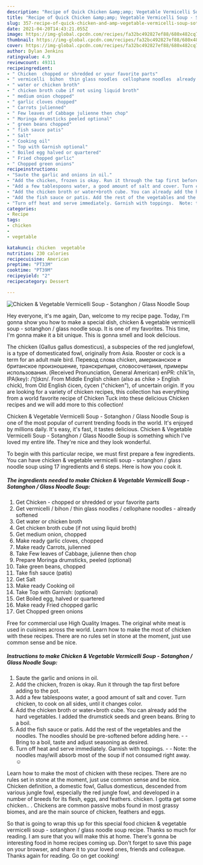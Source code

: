```yaml
---
description: "Recipe of Quick Chicken &amp;amp; Vegetable Vermicelli Soup - Sotanghon / Glass Noodle Soup"
title: "Recipe of Quick Chicken &amp;amp; Vegetable Vermicelli Soup - Sotanghon / Glass Noodle Soup"
slug: 357-recipe-of-quick-chicken-and-amp-vegetable-vermicelli-soup-sotanghon-glass-noodle-soup
date: 2021-04-20T14:43:21.055Z
image: https://img-global.cpcdn.com/recipes/fa32bc492827ef88/680x482cq70/chicken-vegetable-vermicelli-soup-sotanghon-glass-noodle-soup-recipe-main-photo.jpg
thumbnail: https://img-global.cpcdn.com/recipes/fa32bc492827ef88/680x482cq70/chicken-vegetable-vermicelli-soup-sotanghon-glass-noodle-soup-recipe-main-photo.jpg
cover: https://img-global.cpcdn.com/recipes/fa32bc492827ef88/680x482cq70/chicken-vegetable-vermicelli-soup-sotanghon-glass-noodle-soup-recipe-main-photo.jpg
author: Dylan Jenkins
ratingvalue: 4.9
reviewcount: 49311
recipeingredient:
- " Chicken  chopped or shredded or your favorite parts"
- " vermicelli  bihon  thin glass noodles  cellophane noodles  already softened"
- " water or chicken broth"
- " chicken broth cube if not using liquid broth"
- " medium onion chopped"
- " garlic cloves chopped"
- " Carrots julienned"
- " Few leaves of Cabbage julienne then chop"
- " Moringa drumsticks peeled optional"
- " green beans chopped"
- " fish sauce patis"
- " Salt"
- " Cooking oil"
- " Top with Garnish optional"
- " Boiled egg halved or quartered"
- " Fried chopped garlic"
- " Chopped green onions"
recipeinstructions:
- "Saute the garlic and onions in oil."
- "Add the chicken, frozen is okay. Run it through the tap first before adding to the pot."
- "Add a few tablespoons water, a good amount of salt and cover. Turn chicken, to cook on all sides, until it changes color."
- "Add the chicken broth or water+broth cube. You can already add the hard vegetables. I added the drumstick seeds and green beans. Bring to a boil."
- "Add the fish sauce or patis. Add the rest of the vegetables and the noodles. The noodles should be pre-softened before adding here.  Bring to a boil, taste and adjust seasoning as desired."
- "Turn off heat and serve immediately. Garnish with toppings.  Note: the noodles may/will absorb most of the soup if not consumed right away. ☺️"
categories:
- Recipe
tags:
- chicken
- 
- vegetable

katakunci: chicken  vegetable 
nutrition: 230 calories
recipecuisine: American
preptime: "PT33M"
cooktime: "PT39M"
recipeyield: "2"
recipecategory: Dessert

---
```



![Chicken &amp; Vegetable Vermicelli Soup - Sotanghon / Glass Noodle Soup](https://img-global.cpcdn.com/recipes/fa32bc492827ef88/680x482cq70/chicken-vegetable-vermicelli-soup-sotanghon-glass-noodle-soup-recipe-main-photo.jpg)

Hey everyone, it's me again, Dan, welcome to my recipe page. Today, I'm gonna show you how to make a special dish, chicken &amp; vegetable vermicelli soup - sotanghon / glass noodle soup. It is one of my favorites. This time, I'm gonna make it a bit unique. This is gonna smell and look delicious.

The chicken (Gallus gallus domesticus), a subspecies of the red junglefowl, is a type of domesticated fowl, originally from Asia. Rooster or cock is a term for an adult male bird. Перевод слова chicken, американское и британское произношение, транскрипция, словосочетания, примеры использования. (Received Pronunciation, General American) enPR: chĭk&#39;ĭn, IPA(key): /ˈtʃɪkɪn/. From Middle English chiken (also as chike &gt; English chick), from Old English ċicen, ċycen (&#34;chicken&#34;), of uncertain origin. If you are looking for a variety of chicken recipes, this collection has everything from a world favorite recipe of Chicken Tuck into these delicious Chicken recipes and we will add more to this collection!

Chicken &amp; Vegetable Vermicelli Soup - Sotanghon / Glass Noodle Soup is one of the most popular of current trending foods in the world. It's enjoyed by millions daily. It's easy, it's fast, it tastes delicious. Chicken &amp; Vegetable Vermicelli Soup - Sotanghon / Glass Noodle Soup is something which I've loved my entire life. They're nice and they look wonderful.


To begin with this particular recipe, we must first prepare a few ingredients. You can have chicken &amp; vegetable vermicelli soup - sotanghon / glass noodle soup using 17 ingredients and 6 steps. Here is how you cook it.

<!--inarticleads1-->

##### The ingredients needed to make Chicken &amp; Vegetable Vermicelli Soup - Sotanghon / Glass Noodle Soup:

1. Get  Chicken - chopped or shredded or your favorite parts
1. Get  vermicelli / bihon / thin glass noodles / cellophane noodles - already softened
1. Get  water or chicken broth
1. Get  chicken broth cube (if not using liquid broth)
1. Get  medium onion, chopped
1. Make ready  garlic cloves, chopped
1. Make ready  Carrots, julienned
1. Take  Few leaves of Cabbage, julienne then chop
1. Prepare  Moringa drumsticks, peeled (optional)
1. Take  green beans, chopped
1. Take  fish sauce (patis)
1. Get  Salt
1. Make ready  Cooking oil
1. Take  Top with Garnish: (optional)
1. Get  Boiled egg, halved or quartered
1. Make ready  Fried chopped garlic
1. Get  Chopped green onions


Free for commercial use High Quality Images. The original white meat is used in cuisines across the world. Learn how to make the most of chicken with these recipes. There are no rules set in stone at the moment, just use common sense and be nice. 

<!--inarticleads2-->

##### Instructions to make Chicken &amp; Vegetable Vermicelli Soup - Sotanghon / Glass Noodle Soup:

1. Saute the garlic and onions in oil.
1. Add the chicken, frozen is okay. Run it through the tap first before adding to the pot.
1. Add a few tablespoons water, a good amount of salt and cover. Turn chicken, to cook on all sides, until it changes color.
1. Add the chicken broth or water+broth cube. You can already add the hard vegetables. I added the drumstick seeds and green beans. Bring to a boil.
1. Add the fish sauce or patis. Add the rest of the vegetables and the noodles. The noodles should be pre-softened before adding here. -  - Bring to a boil, taste and adjust seasoning as desired.
1. Turn off heat and serve immediately. Garnish with toppings. -  - Note: the noodles may/will absorb most of the soup if not consumed right away. ☺️


Learn how to make the most of chicken with these recipes. There are no rules set in stone at the moment, just use common sense and be nice. Chicken definition, a domestic fowl, Gallus domesticus, descended from various jungle fowl, especially the red jungle fowl, and developed in a number of breeds for its flesh, eggs, and feathers. chicken. I gotta get some chicken.. . Chickens are common passive mobs found in most grassy biomes, and are the main source of chicken, feathers and eggs. 

So that is going to wrap this up for this special food chicken &amp; vegetable vermicelli soup - sotanghon / glass noodle soup recipe. Thanks so much for reading. I am sure that you will make this at home. There's gonna be interesting food in home recipes coming up. Don't forget to save this page on your browser, and share it to your loved ones, friends and colleague. Thanks again for reading. Go on get cooking!
